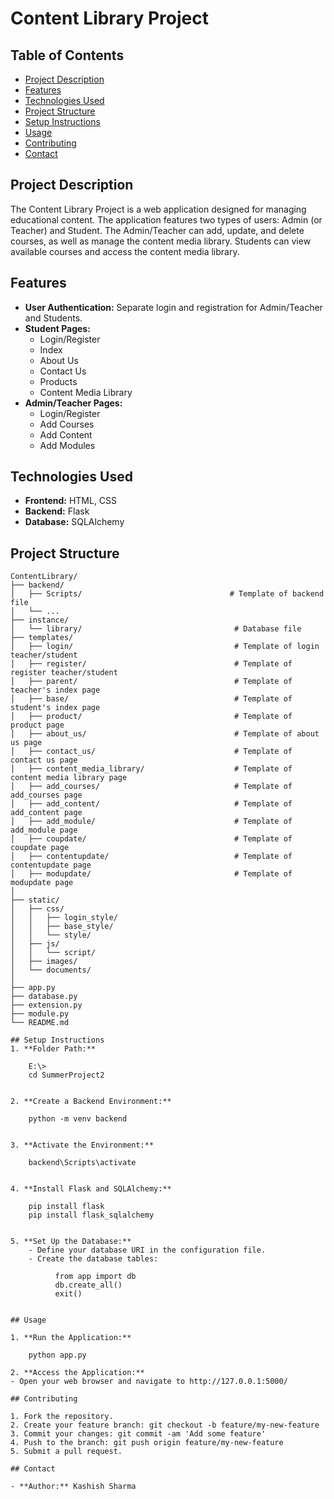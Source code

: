 # Content Library Project

## Table of Contents
- [Project Description](#project-description)
- [Features](#features)
- [Technologies Used](#technologies-used)
- [Project Structure](#project-structure)
- [Setup Instructions](#setup-instructions)
- [Usage](#usage)
- [Contributing](#contributing)
- [Contact](#contact)

## Project Description
The Content Library Project is a web application designed for managing educational content. The application features two types of users: Admin (or Teacher) and Student. The Admin/Teacher can add, update, and delete courses, as well as manage the content media library. Students can view available courses and access the content media library.

## Features
- **User Authentication:** Separate login and registration for Admin/Teacher and Students.
- **Student Pages:**
  - Login/Register
  - Index
  - About Us
  - Contact Us
  - Products
  - Content Media Library
- **Admin/Teacher Pages:**
  - Login/Register
  - Add Courses
  - Add Content
  - Add Modules

## Technologies Used
- **Frontend:** HTML, CSS
- **Backend:** Flask
- **Database:** SQLAlchemy


## Project Structure

```plaintext
ContentLibrary/
├── backend/
│   ├── Scripts/                                 # Template of backend file
│   └── ...
├── instance/
│   └── library/                                  # Database file
├── templates/
│   ├── login/                                    # Template of login teacher/student
│   ├── register/                                 # Template of register teacher/student
│   ├── parent/                                   # Template of teacher's index page
│   ├── base/                                     # Template of student's index page
│   ├── product/                                  # Template of product page
│   ├── about_us/                                 # Template of about us page
│   ├── contact_us/                               # Template of contact us page
│   ├── content_media_library/                    # Template of content media library page
│   ├── add_courses/                              # Template of add_courses page
│   ├── add_content/                              # Template of add_content page
│   ├── add_module/                               # Template of add_module page
│   ├── coupdate/                                 # Template of coupdate page
│   ├── contentupdate/                            # Template of contentupdate page
│   ├── modupdate/                                # Template of modupdate page
│
├── static/
│   ├── css/
│   │   ├── login_style/
│   │   ├── base_style/
│   │   └── style/
│   ├── js/
│   │   └── script/
│   ├── images/
│   └── documents/
│
├── app.py
├── database.py
├── extension.py
├── module.py
└── README.md

## Setup Instructions
1. **Folder Path:**
    
    E:\>
    cd SummerProject2


2. **Create a Backend Environment:**

    python -m venv backend


3. **Activate the Environment:**
    
    backend\Scripts\activate


4. **Install Flask and SQLAlchemy:**
    
    pip install flask
    pip install flask_sqlalchemy


5. **Set Up the Database:**
    - Define your database URI in the configuration file.
    - Create the database tables:

          from app import db
          db.create_all()
          exit()


## Usage

1. **Run the Application:**

    python app.py

2. **Access the Application:**                                                                                    - Open your web browser and navigate to http://127.0.0.1:5000/

## Contributing

1. Fork the repository.
2. Create your feature branch: git checkout -b feature/my-new-feature
3. Commit your changes: git commit -am 'Add some feature'
4. Push to the branch: git push origin feature/my-new-feature
5. Submit a pull request.

## Contact

- **Author:** Kashish Sharma   

